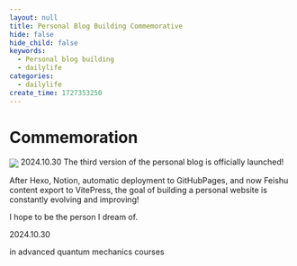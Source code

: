 ```yaml
---
layout: null
title: Personal Blog Building Commemorative
hide: false
hide_child: false
keywords:
  - Personal blog building
  - dailylife
categories:
  - dailylife
create_time: 1727353250
---
```


# Commemoration

<img src="/assets/AsBYbbBc7o3Ch9xeI1LcxzXAnvc.png" src-width="700" class="markdown-img m-auto" src-height="710" align="center"/>
2024.10.30 The third version of the personal blog is officially launched!

After Hexo, Notion, automatic deployment to GitHubPages, and now Feishu content export to VitePress, the goal of building a personal website is constantly evolving and improving!

I hope to be the person I dream of.

2024.10.30 

in advanced quantum mechanics courses